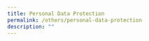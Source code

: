 ```yaml
---
title: Personal Data Protection
permalink: /others/personal-data-protection
description: ""
---
```

